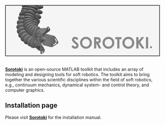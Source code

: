 <div align="center"> <img src="./bin/src/softrobot.png" width="700"> </div> <br/>

[**Sorotoki**](https://bjcaasenbrood.github.io/SorotokiCode/) is an open-source MATLAB toolkit that includes an array of modeling and designing tools for soft robotics. The toolkit aims to bring together the various scientific disciplines within the field of soft robotics, e.g., continuum mechanics, dynamical system- and control theory, and computer graphics.

## Installation page
Please visit [**Sorotoki**](https://bjcaasenbrood.github.io/SorotokiCode/) for the installation manual.
